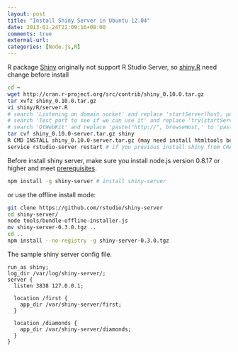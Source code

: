 ```yaml
---
layout: post
title: "Install Shiny Server in Ubuntu 12.04"
date: 2013-01-24T22:09:16+08:00
comments: true
external-url:
categories: [Node.js,R]
---
```

R package [Shiny](http://cran.r-project.org/web/packages/shiny/index.html) originally not support R Studio Server, so [shiny.R](https://github.com/rstudio/shiny/raw/master/R/shiny.R) need change before install

```bash install shiny package for R Studio
cd ~
wget http://cran.r-project.org/src/contrib/shiny_0.10.0.tar.gz
tar xvfz shiny_0.10.0.tar.gz
vi shiny/R/server.R
# search 'Listening on domain socket' and replace 'startServer(host, port' to 'startServer("0.0.0.0", port'
# search 'Test port to see if we can use it' and replace 'try(startServer(host, port' to 'try(startServer("0.0.0.0", port'
# search 'QtWebKit' and replace 'paste("http://", browseHost,' to 'paste("http://", "your.rstudio.host.name",'
tar cvf shiny_0.10.0-server.tar.gz shiny
R CMD INSTALL shiny_0.10.0-server.tar.gz (may need install htmltools before this line)
service rstudio-server restart # if you previous install shiny from CRAN
```

Before install shiny server, make sure you install node.js version 0.8.17 or higher and meet [prerequisites](https://github.com/rstudio/shiny-server#prerequisites).

```bash install shiny-server
npm install -g shiny-server # install shiny-server
```

or use the offline install mode:

```bash
git clone https://github.com/rstudio/shiny-server
cd shiny-server/
node tools/bundle-offline-installer.js
mv shiny-server-0.3.0.tgz ..
cd ..
npm install --no-registry -g shiny-server-0.3.0.tgz
```

The sample shiny server config file.

```nginx
run_as shiny;
log_dir /var/log/shiny-server/;
server {
  listen 3838 127.0.0.1;

  location /first {
    app_dir /var/shiny-server/first;
  }

  location /diamonds {
    app_dir /var/shiny-server/diamonds;
  }
}
```